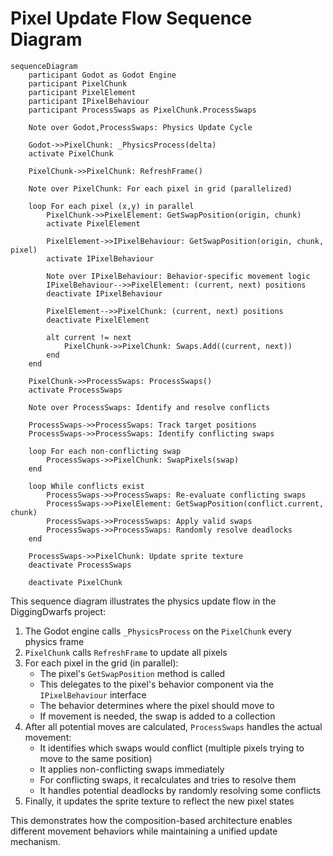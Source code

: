 # Pixel Update Flow Sequence Diagram

```mermaid
sequenceDiagram
    participant Godot as Godot Engine
    participant PixelChunk
    participant PixelElement
    participant IPixelBehaviour
    participant ProcessSwaps as PixelChunk.ProcessSwaps
    
    Note over Godot,ProcessSwaps: Physics Update Cycle
    
    Godot->>PixelChunk: _PhysicsProcess(delta)
    activate PixelChunk
    
    PixelChunk->>PixelChunk: RefreshFrame()
    
    Note over PixelChunk: For each pixel in grid (parallelized)
    
    loop For each pixel (x,y) in parallel
        PixelChunk->>PixelElement: GetSwapPosition(origin, chunk)
        activate PixelElement
        
        PixelElement->>IPixelBehaviour: GetSwapPosition(origin, chunk, pixel)
        activate IPixelBehaviour
        
        Note over IPixelBehaviour: Behavior-specific movement logic
        IPixelBehaviour-->>PixelElement: (current, next) positions
        deactivate IPixelBehaviour
        
        PixelElement-->>PixelChunk: (current, next) positions
        deactivate PixelElement
        
        alt current != next
            PixelChunk->>PixelChunk: Swaps.Add((current, next))
        end
    end
    
    PixelChunk->>ProcessSwaps: ProcessSwaps()
    activate ProcessSwaps
    
    Note over ProcessSwaps: Identify and resolve conflicts
    
    ProcessSwaps->>ProcessSwaps: Track target positions
    ProcessSwaps->>ProcessSwaps: Identify conflicting swaps
    
    loop For each non-conflicting swap
        ProcessSwaps->>PixelChunk: SwapPixels(swap)
    end
    
    loop While conflicts exist
        ProcessSwaps->>ProcessSwaps: Re-evaluate conflicting swaps
        ProcessSwaps->>PixelElement: GetSwapPosition(conflict.current, chunk)
        ProcessSwaps->>ProcessSwaps: Apply valid swaps
        ProcessSwaps->>ProcessSwaps: Randomly resolve deadlocks
    end
    
    ProcessSwaps->>PixelChunk: Update sprite texture
    deactivate ProcessSwaps
    
    deactivate PixelChunk
```

This sequence diagram illustrates the physics update flow in the DiggingDwarfs project:

1. The Godot engine calls `_PhysicsProcess` on the `PixelChunk` every physics frame
2. `PixelChunk` calls `RefreshFrame` to update all pixels
3. For each pixel in the grid (in parallel):
   - The pixel's `GetSwapPosition` method is called
   - This delegates to the pixel's behavior component via the `IPixelBehaviour` interface
   - The behavior determines where the pixel should move to
   - If movement is needed, the swap is added to a collection
4. After all potential moves are calculated, `ProcessSwaps` handles the actual movement:
   - It identifies which swaps would conflict (multiple pixels trying to move to the same position)
   - It applies non-conflicting swaps immediately
   - For conflicting swaps, it recalculates and tries to resolve them
   - It handles potential deadlocks by randomly resolving some conflicts
5. Finally, it updates the sprite texture to reflect the new pixel states

This demonstrates how the composition-based architecture enables different movement behaviors while maintaining a unified update mechanism.